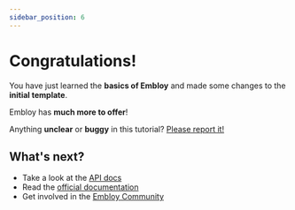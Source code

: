 ```yaml
---
sidebar_position: 6
---
```


# Congratulations!

You have just learned the **basics of Embloy** and made some changes to the **initial template**.

Embloy has **much more to offer**!

<!-- Have **5 more minutes**? Take a look at the **[in-depth tutorial](../tutorial-extras/introduction.md)**. -->

Anything **unclear** or **buggy** in this tutorial? [Please report it!](https://github.com/embloy/embloy-developers)

## What's next?

- Take a look at the [API docs](https://docs.embloy.com/)
- Read the [official documentation](/docs/category/core)
- Get involved in the [Embloy Community](https://about.embloy.com/)
